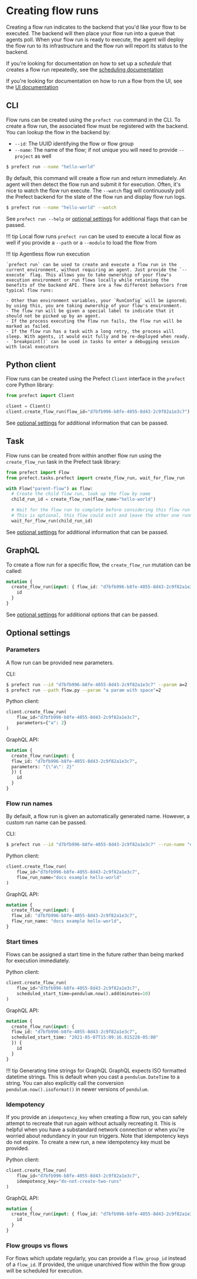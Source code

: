 # Creating flow runs

Creating a flow run indicates to the backend that you'd like your flow to be executed. The backend will then place your flow run into a queue that agents poll. When your flow run is ready to execute, the agent will deploy the flow run to its infrastructure and the flow run will report its status to the backend.

If you're looking for documentation on how to set up a _schedule_ that creates a flow run repeatedly, see the [scheduling documentation](./scheduling.md)

If you're looking for documentation on how to run a flow from the UI, see the [UI documentation](../ui/flow_run.md#creation)

## CLI

Flow runs can be created using the `prefect run` command in the CLI. To create a flow run, the associated flow must be registered with the backend. You can lookup the flow in the backend by:

- `--id`: The UUID identifying the flow or flow group
- `--name`: The name of the flow; if not unique you will need to provide `--project` as well

```bash
$ prefect run --name "hello-world"
```

By default, this command will create a flow run and return immediately. An agent will then detect the flow run and submit it for execution. Often, it's nice to watch the flow run execute. The `--watch` flag will continuously poll the Prefect backend for the state of the flow run and display flow run logs.

```bash
$ prefect run --name "hello-world" --watch
```

See `prefect run --help` or [optional settings](#optional-settings) for additional flags that can be passed.

!!! tip Local flow runs
    `prefect run` can be used to execute a local flow as well if you provide a `--path` or a `--module` to load the flow from



!!! tip Agentless flow run execution

    `prefect run` can be used to create and execute a flow run in the current environment, without requiring an agent. Just provide the `--execute` flag. This allows you to take ownership of your flow's execution environment or run flows locally while retaining the benefits of the backend API. There are a few different behaviors from typical flow runs:

    - Other than environment variables, your `RunConfig` will be ignored; by using this, you are taking ownership of your flow's environment.
    - The flow run will be given a special label to indicate that it should not be picked up by an agent.
    - If the process executing the flow run fails, the flow run will be marked as failed.
    - If the flow run has a task with a long retry, the process will sleep. With agents, it would exit fully and be re-deployed when ready.
    - `breakpoint()` can be used in tasks to enter a debugging session with local executors



## Python client

Flow runs can be created using the Prefect `Client` interface in the `prefect` core Python library:

```python
from prefect import Client

client = Client()
client.create_flow_run(flow_id="d7bfb996-b8fe-4055-8d43-2c9f82a1e3c7")
```

See [optional settings](#optional-settings) for additional information that can be passed.


## Task

Flow runs can be created from within another flow run using the `create_flow_run` task in the Prefect task library:

```python
from prefect import Flow
from prefect.tasks.prefect import create_flow_run, wait_for_flow_run

with Flow("parent-flow") as flow:
  # Create the child flow run, look up the flow by name
  child_run_id = create_flow_run(flow_name="hello-world")

  # Wait for the flow run to complete before considering this flow run done
  # This is optional, this flow could exit and leave the other one running
  wait_for_flow_run(child_run_id)
```

See [optional settings](#optional-settings) for additional information that can be passed.


## GraphQL  <Badge text="GQL"/>

To create a flow run for a specific flow, the `create_flow_run` mutation can be called:

```graphql
mutation {
  create_flow_run(input: { flow_id: "d7bfb996-b8fe-4055-8d43-2c9f82a1e3c7" }) {
    id
  }
}
```

See [optional settings](#optional-settings) for additional options that can be passed.


## Optional settings

### Parameters

A flow run can be provided new parameters.

CLI:
```bash
$ prefect run --id "d7bfb996-b8fe-4055-8d43-2c9f82a1e3c7" --param a=2
$ prefect run --path flow.py --param "a param with space"=2
```

Python client:
```python
client.create_flow_run(
    flow_id="d7bfb996-b8fe-4055-8d43-2c9f82a1e3c7", 
    parameters={"a": 2}
)
```

GraphQL API:
```graphql
mutation {
  create_flow_run(input: { 
  flow_id: "d7bfb996-b8fe-4055-8d43-2c9f82a1e3c7", 
  parameters: "{\"a\": 2}" 
  }) {
    id
  }
}
```


### Flow run names

By default, a flow run is given an automatically generated name. However, a custom run name can be passed.

CLI:
```bash
$ prefect run --id "d7bfb996-b8fe-4055-8d43-2c9f82a1e3c7" --run-name "docs example hello-world"
```

Python client:
```python
client.create_flow_run(
    flow_id="d7bfb996-b8fe-4055-8d43-2c9f82a1e3c7", 
    flow_run_name="docs example hello-world"
)
```

GraphQL API:
```graphql
mutation {
  create_flow_run(input: { 
  flow_id: "d7bfb996-b8fe-4055-8d43-2c9f82a1e3c7", 
  flow_run_name: "docs example hello-world",
}
```


### Start times

Flows can be assigned a start time in the future rather than being marked for execution immediately.

Python client:
```python
client.create_flow_run(
    flow_id="d7bfb996-b8fe-4055-8d43-2c9f82a1e3c7", 
    scheduled_start_time=pendulum.now().add(minutes=10)
)
```

GraphQL API:
```graphql
mutation {
  create_flow_run(input: { 
  flow_id: "d7bfb996-b8fe-4055-8d43-2c9f82a1e3c7", 
  scheduled_start_time: "2021-05-07T15:09:16.815228-05:00" 
  }) {
    id
  }
}
```


!!! tip Generating time strings for GraphQL
    GraphQL expects ISO formatted datetime strings. This is default when you cast a `pendulum.DateTime` to a string. You can also explicitly call the conversion `pendulum.now().isoformat()` in newer versions of `pendulum`.


### Idempotency

If you provide an `idempotency_key` when creating a flow run, you can safely attempt to recreate that run again without actually recreating it. This is helpful when you have a substandard network connection or when you're worried about redundancy in your run triggers. Note that idempotency keys do not expire. To create a new run, a new idempotency key must be provided. 

Python client:
```python
client.create_flow_run(
    flow_id="d7bfb996-b8fe-4055-8d43-2c9f82a1e3c7", 
    idempotency_key="do-not-create-two-runs"
)
```

GraphQL API:
```graphql
mutation {
  create_flow_run(input: { flow_id: "d7bfb996-b8fe-4055-8d43-2c9f82a1e3c7", idempotency_key: "any-key" }) {
    id
  }
}
```



### Flow groups vs flows

For flows which update regularly, you can provide a `flow_group_id` instead of a `flow_id`. If provided, the unique unarchived flow within the flow group will be scheduled for execution.
